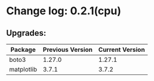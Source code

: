 # Change log: 0.2.1(cpu)

## Upgrades: 

Package | Previous Version | Current Version
---|---|---
boto3|1.27.0|1.27.1
matplotlib|3.7.1|3.7.2
